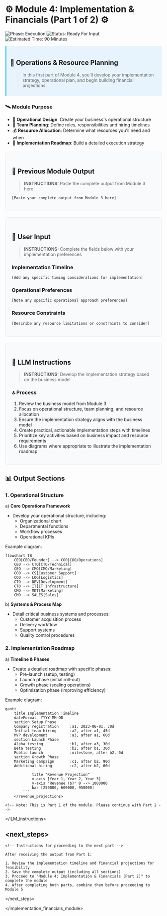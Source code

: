 # ⚙️ Module 4: Implementation & Financials (Part 1 of 2) ⚙️

![Phase: Execution](https://img.shields.io/badge/Phase-Execution-5BCEFA?style=for-the-badge)
![Status: Ready For Input](https://img.shields.io/badge/Status-Ready_For_Input-22C55E?style=for-the-badge)
![Estimated Time: 90 Minutes](https://img.shields.io/badge/Estimated_Time-90_Minutes-F5A9B8?style=flat-square)

<div style="border-left: 4px solid #5BCEFA; background-color: #E8F4FD; padding: 12px; margin-bottom: 20px;">

## 👮 Operations & Resource Planning 

> In this first part of Module 4, you'll develop your implementation strategy, operational plan, and begin building financial projections.

</div>

### 🛰️ Module Purpose

- 💼 **Operational Design**: Create your business's operational structure
- 👬 **Team Planning**: Define roles, responsibilities and hiring timelines
- 💰 **Resource Allocation**: Determine what resources you'll need and when
- 📎 **Implementation Roadmap**: Build a detailed execution strategy

<div style="border: 1px solid #E2E8F0; border-radius: 8px; padding: 20px; margin: 20px 0; background-color: #F8FAFC;">

## 📂 Previous Module Output

> **INSTRUCTIONS:** Paste the complete output from Module 3 here

```
[Paste your complete output from Module 3 here]
```

</div>

<div style="border: 1px solid #E2E8F0; border-radius: 8px; padding: 20px; margin: 20px 0; background-color: #F8FAFC;">

## 📝 User Input

> **INSTRUCTIONS:** Complete the fields below with your implementation preferences

### Implementation Timeline
```
[Add any specific timing considerations for implementation]
```

### Operational Preferences
```
[Note any specific operational approach preferences]
```

### Resource Constraints
```
[Describe any resource limitations or constraints to consider]
```

</div>

<div style="border: 1px solid #E2E8F0; border-radius: 8px; padding: 20px; margin: 20px 0; background-color: #F8FAFC;">

## 📓 LLM Instructions

> **INSTRUCTIONS:** Develop the implementation strategy based on the business model

### 🔝 Process

1. Review the business model from Module 3
2. Focus on operational structure, team planning, and resource allocation
3. Ensure the implementation strategy aligns with the business model
4. Create practical, actionable implementation steps with timelines
5. Prioritize key activities based on business impact and resource requirements
6. Use diagrams where appropriate to illustrate the implementation roadmap

</div>

## 📊 Output Sections

### 1. Operational Structure

a) **Core Operations Framework**
   - Develop your operational structure, including:
     - Organizational chart
     - Departmental functions
     - Workflow processes
     - Operational KPIs
   
   Example diagram:
   ```mermaid
   flowchart TB
       CEO[CEO/Founder] --> COO[COO/Operations]  
       CEO --> CTO[CTO/Technical]  
       CEO --> CMO[CMO/Marketing]  
       COO --> CS[Customer Support]  
       COO --> LOG[Logistics]  
       CTO --> DEV[Development]  
       CTO --> IT[IT Infrastructure]  
       CMO --> MKT[Marketing] 
       CMO --> SALES[Sales]  
   ```

b) **Systems & Process Map**
   - Detail critical business systems and processes:
     - Customer acquisition process
     - Delivery workflow
     - Support systems
     - Quality control procedures

### 2. Implementation Roadmap

a) **Timeline & Phases**
   - Create a detailed roadmap with specific phases:
     - Pre-launch (setup, testing)
     - Launch phase (initial roll-out)
     - Growth phase (scaling operations)
     - Optimization phase (improving efficiency)

   Example diagram:
   ```mermaid
   gantt
       title Implementation Timeline
       dateFormat  YYYY-MM-DD
       section Setup Phase
       Company registration     :a1, 2023-06-01, 30d
       Initial team hiring      :a2, after a1, 45d
       MVP development          :a3, after a1, 60d
       section Launch Phase
       Alpha testing            :b1, after a3, 30d
       Beta testing             :b2, after b1, 30d
       Public launch            :milestone, after b2, 0d
       section Growth Phase
       Marketing campaign       :c1, after b2, 90d
       Additional hiring        :c2, after b2, 60d
   ```
                title "Revenue Projection"
                x-axis [Year 1, Year 2, Year 3]
                y-axis "Revenue ($)" 0 --> 1000000
                bar [250000, 600000, 950000]
            ```
        </revenue_projections>

    <!-- Note: This is Part 1 of the module. Please continue with Part 2 -->
</lLM_instructions>

## <next_steps>
    <!-- Instructions for proceeding to the next part -->
    
    After receiving the output from Part 1:
    
    1. Review the implementation timeline and financial projections for feasibility
    2. Save the complete output (including all sections)
    3. Proceed to "Module 4: Implementation & Financials (Part 2)" to complete the module
    4. After completing both parts, combine them before proceeding to Module 5
</next_steps>

</implementation_financials_module>
